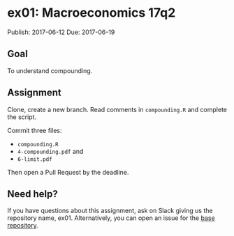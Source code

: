 # ex01: Macroeconomics 17q2

Publish: 2017-06-12
Due: 2017-06-19

## Goal

To understand compounding.

## Assignment

Clone, create a new branch. Read comments in `compounding.R` and complete the script.

Commit three files: 

- `compounding.R`
- `4-compounding.pdf` and 
- `6-limit.pdf` 

Then open a Pull Request by the deadline.


## Need help?

If you have questions about this assignment, ask on Slack giving us the repository name, ex01. Alternatively, you can open an issue for the [base repository](https://github.com/rokko-ma17q2/ex01/issues).
